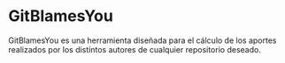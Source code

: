 # GitBlamesYou

GitBlamesYou es una herramienta diseñada para el cálculo de los aportes realizados por los distintos autores de cualquier repositorio deseado. 